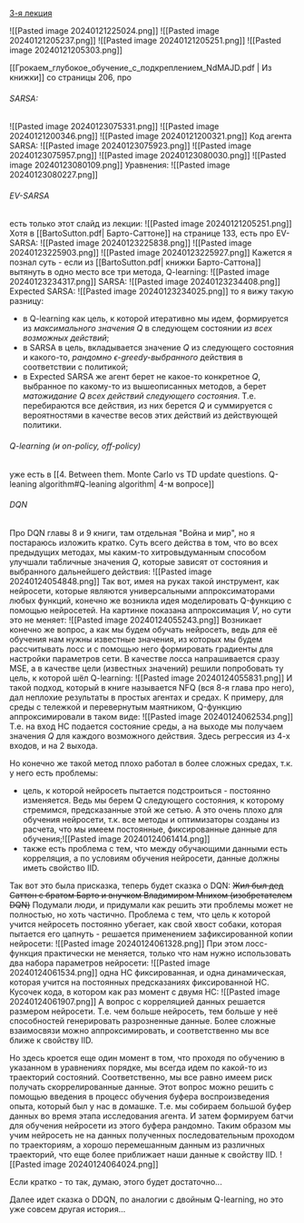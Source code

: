 [3-я лекция](https://youtu.be/aGsLzQla3nk?si=ImcSphYejsIy3Eou)

![[Pasted image 20240121225024.png]]
![[Pasted image 20240121205237.png]]
![[Pasted image 20240121205251.png]]
![[Pasted image 20240121205303.png]]

[[Грокаем_глубокое_обучение_с_подкреплением_NdMAJD.pdf | Из книжки]] со страницы 206, про 
###### SARSA:
![[Pasted image 20240123075331.png]]
![[Pasted image 20240121200346.png]]
![[Pasted image 20240121200321.png]]
Код агента SARSA:
![[Pasted image 20240123075923.png]]
![[Pasted image 20240123075957.png]]
![[Pasted image 20240123080030.png]]
![[Pasted image 20240123080109.png]]
Уравнения:
![[Pasted image 20240123080227.png]]
###### EV-SARSA 
есть только этот слайд из лекции:
![[Pasted image 20240121205251.png]]
Хотя в [[BartoSutton.pdf| Барто-Саттоне]] на странице 133, есть про EV-SARSA:
![[Pasted image 20240123225838.png]]
![[Pasted image 20240123225903.png]]
![[Pasted image 20240123225927.png]]
Кажется я познал суть - если из [[BartoSutton.pdf| книжки Барто-Саттона]] вытянуть в одно место все три метода, 
Q-learning:
![[Pasted image 20240123234317.png]]
SARSA:
![[Pasted image 20240123234408.png]]
Expected SARSA:
![[Pasted image 20240123234025.png]]
то я вижу такую разницу:
 - в Q-learning как цель, к которой итеративно мы идем, формируется из *максимального значения $Q$* в следующем состоянии *из всех возможных действий*;
 - в SARSA в цель, вкладывается значение $Q$ из следующего состояния и какого-то, *рандомно $\epsilon$-greedy-выбранного* действия в соответствии с политикой;
 - в Expected SARSA же агент берет не какое-то конкретное $Q$, выбранное по какому-то из вышеописанных методов, а берет *матожидание $Q$ всех действий следующего состояния*. Т.е. перебираются все действия, из них берется $Q$ и суммируется с вероятностями в качестве весов этих действий из действующей политики.

###### Q-learning (и on-policy, off-policy)
уже есть в [[4. Between them. Monte Carlo vs TD update questions. Q-leaning algorithm#Q-leaning algorithm| 4-м вопросе]]

###### DQN
Про DQN главы 8 и 9 книги, там отдельная "Война и мир", но я постараюсь изложить кратко.
Суть всего действа в том, что во всех предыдущих методах, мы каким-то хитровыдуманным способом улучшали табличные значения $Q$, которые зависят от состояния и выбранного дальнейшего действия:
![[Pasted image 20240124054848.png]]
Так вот, имея на руках такой инструмент, как нейросети, которые являются универсальными аппроксиматорами любых функций, конечно же возникла идея моделировать Q-функцию с помощью нейросетей. На картинке показана аппроксимация $V$, но сути это не меняет:
![[Pasted image 20240124055243.png]]
Возникает конечно же вопрос, а как мы будем обучать нейросеть, ведь для её обучения нам нужны известные значения, из которых мы будем рассчитывать лосс и с помощью него формировать градиенты для настройки параметров сети. В качестве лосса напрашивается сразу MSE, а в качестве цели (известных значений) решили попробовать ту цель, к которой шёл Q-learning:
![[Pasted image 20240124055831.png]]
И такой подход, который в книге называется NFQ (вся 8-я глава про него), дал неплохие результаты в простых агентах и средах. К примеру, для среды с тележкой и перевернутым маятником, Q-функцию аппроксимировали в таком виде:
![[Pasted image 20240124062534.png]]
Т.е. на вход НС подается состояние среды, а на выходе мы получаем значения $Q$ для каждого возможного действия. Здесь регрессия из 4-х входов, и на 2 выхода.

Но конечно же такой метод плохо работал в более сложных средах, т.к. у него есть проблемы:
- цель, к которой нейросеть пытается подстроиться - постоянно изменяется. Ведь мы берем Q следующего состояния, к которому стремимся, предсказанные этой же сетью. А это очень плохо для обучения нейросети, т.к. все методы и оптимизаторы созданы из расчета, что мы имеем постоянные, фиксированные данные для обучения;![[Pasted image 20240124061414.png]]
- также есть проблема с тем, что между обучающими данными есть корреляция, а по условиям обучения нейросети, данные должны иметь свойство IID.

Так вот это была присказка, теперь будет сказка о DQN:
~~Жил был дед Саттон с братом Барто и внучком Владимиром Мнихом (изобретателем DQN)~~
Подумали люди, и придумали как решить эти проблемы может не полностью, но хоть частично. Проблема с тем, что цель к которой учится нейросеть постоянно убегает, как свой хвост собаки, которая пытается его цапнуть - решается применением зафиксированной копии нейросети:
![[Pasted image 20240124061328.png]]
При этом лосс-функция практически не меняется, только что нам нужно использовать два набора параметров нейросети:
![[Pasted image 20240124061534.png]]
одна НС фиксированная, и одна динамическая, которая учится на постоянных предсказаниях фиксированной НС. Кусочек кода, в котором как раз момент с двумя НС:
![[Pasted image 20240124061907.png]]
А вопрос с корреляцией данных решается размером нейросети. Т.е. чем больше нейросеть, тем больше у неё способностей генерировать разрозненные данные. Более сложные взаимосвязи можно аппроксимировать, и соответственно мы все ближе к свойству IID. 

Но здесь кроется еще один момент в том, что проходя по обучению в указанном в уравнениях порядке, мы всегда идем по какой-то из траекторий состояний. Соответственно, мы все равно имеем риск получать скоррелированные данные. Этот вопрос можно решить с помощью введения в процесс обучения буфера воспроизведения опыта, который был у нас в домашке. Т.е. мы собираем большой буфер данных во время этапа исследования агента. И затем формируем батчи для обучения нейросети из этого буфера рандомно. Таким образом мы учим нейросеть не на данных полученных последовательным проходом по траекториям, а хорошо перемешанным данным из различных траекторий, что еще более приближает наши данные к свойству IID.
![[Pasted image 20240124064024.png]]

Если кратко - то так, думаю, этого будет достаточно...

Далее идет сказка о DDQN, по аналогии с двойным Q-learning, но это уже совсем другая история...